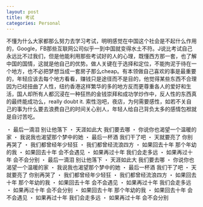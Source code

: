 ```yaml
---
layout: post
title: 考试
categories: Personal
---
```


不懂为什么大家都那么努力去学习考试，明明感觉在中国这个社会是不起什么作用的，Google，FB那些互联网公司似乎一到中国就变得水土不符。J说比考试自己永远比不过我们，但是他能利用那些考试好的人的心理，既懂西方那一套，也了解中国的国情，这就是他自己的优势。做人关键在于选择和定位，不能拘泥于待在一个地方，也不必把梦想当成一套房子那么cheap。有本领做自己喜欢的事是最重要的，年轻应该去每个地方看看，赚钱只是途径而不是目的，他觉得某些东西不合理因为已经扭曲了人性，纽约香港这样繁华的多的地方反而更尊重各人的爱好和生活，国人却所有人都沉浸在一种狂热的金钱崇拜和成功学炒作中，反人性的东西真的最终能成功么，really doubt it. 索性泡吧，夜店，为何需要感性，如若不关自己的事为什么要去浪费自己的时间关心别人，年轻人给自己背负太多的感情包袱就是自讨苦吃。
 
・         最后一滴泪 别让他落下
・         天涯如此大 我们要去哪
・         你说你也渴望一个温暖的家
・         我说我也渴望那个梦中的她
・         最后一杯酒 我们干了吧
・         天就要亮了 你别再哭了
・         我们都曾经年少轻狂
・         我们都曾经流浪四方
・         如果回去十年 那个年幼的我
・         如果回去十年 会不会遇见
・         如果再过十年 我们会走多远
・         如果再过十年 会不会分别
・         最后一滴泪 别让他落下
・         天涯如此大 我们要去哪
・         你说你也渴望一个温暖的家
・         我说我也渴望那个梦中的她
・         最后一杯酒 我们干了吧
・         天就要亮了 你别再哭了
・         我们都曾经年少轻狂
・         我们都曾经流浪四方
・         如果回去十年 那个年幼的我
・         如果回去十年 会不会遇见
・         如果再过十年 我们会走多远
・         如果再过十年 会不会分别
・         如果回去十年 那个年幼的我
・         如果回去十年 会不会遇见
・         如果再过十年 我们会走多远
・         如果再过十年 会不会分别

